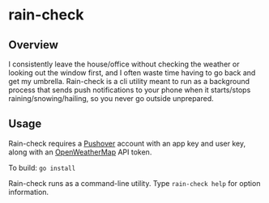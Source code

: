 rain-check
===

## Overview
I consistently leave the house/office without checking the weather or looking out the window first, and I often waste time having to go back and get my umbrella.  Rain-check is a cli utility meant to run as a background process that sends push notifications to your phone when it starts/stops raining/snowing/hailing, so you never go outside unprepared.

## Usage
Rain-check requires a [Pushover](https://pushover.net/) account with an app key and user key, along with an [OpenWeatherMap](http://openweathermap.org/api) API token.

To build:
`go install`

Rain-check runs as a command-line utility.  Type `rain-check help` for option information.
